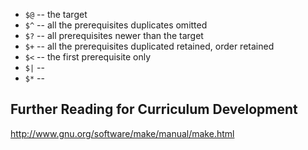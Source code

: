 



* `$@` -- the target 
* `$^` -- all the prerequisites duplicates omitted
* `$?` -- all  prerequisites newer than the target
* `$+` -- all the prerequisites duplicated retained, order retained
* `$<` -- the first prerequisite only
* `$|` --
* `$*` --


## Further Reading for Curriculum Development
http://www.gnu.org/software/make/manual/make.html
